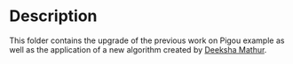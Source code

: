 # Description

This folder contains the upgrade of the previous work on Pigou example as well as the application of a new algorithm created by [Deeksha Mathur]().
